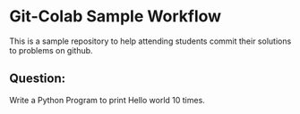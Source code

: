 # Git-Colab Sample Workflow
This is a sample repository to help attending students commit their solutions to problems on github.
## Question:
Write a Python Program to print Hello world 10 times.
